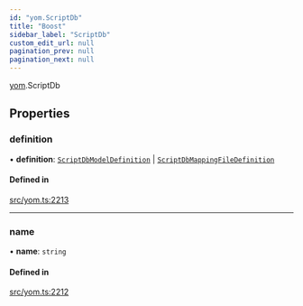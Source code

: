 ```yaml
---
id: "yom.ScriptDb"
title: "Boost"
sidebar_label: "ScriptDb"
custom_edit_url: null
pagination_prev: null
pagination_next: null
---
```


[yom](../namespaces/yom.md).ScriptDb

## Properties

### definition

• **definition**: [`ScriptDbModelDefinition`](yom.ScriptDbModelDefinition.md) \| [`ScriptDbMappingFileDefinition`](yom.ScriptDbMappingFileDefinition.md)

#### Defined in

[src/yom.ts:2213](https://github.com/yolmio/boost/blob/5cada48/src/yom.ts#L2213)

___

### name

• **name**: `string`

#### Defined in

[src/yom.ts:2212](https://github.com/yolmio/boost/blob/5cada48/src/yom.ts#L2212)
